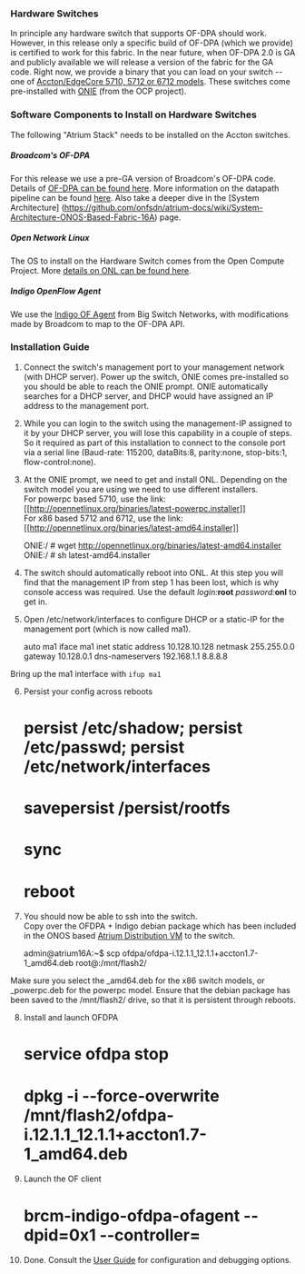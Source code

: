 ### Hardware Switches
In principle any hardware switch that supports OF-DPA should work. However, in this release only a specific build of OF-DPA (which we provide) is certified to work for this fabric. In the near future, when OF-DPA 2.0 is GA and publicly available we will release a version of the fabric for the GA code. Right now, we provide a binary that you can load on your switch -- one of [Accton/EdgeCore 5710, 5712 or 6712 models](http://www.edge-core.com/prodcat.asp?c=1). These switches come pre-installed with [ONIE](http://onie.org/) (from the OCP project).

### Software Components to Install on Hardware Switches
The following "Atrium Stack" needs to be installed on the Accton switches.

##### Broadcom's OF-DPA
For this release we use a pre-GA version of Broadcom's OF-DPA code. Details of [OF-DPA can be found here](https://www.broadcom.com/products/Switching/Software-Defined-Networking-Solutions/OF-DPA-Software). More information on the datapath pipeline can be found [here](https://github.com/Broadcom-Switch/of-dpa/tree/master/OF-DPA-2.0). Also take a deeper dive in the [System Architecture] (https://github.com/onfsdn/atrium-docs/wiki/System-Architecture-ONOS-Based-Fabric-16A) page. 

##### Open Network Linux

The OS to install on the Hardware Switch comes from the Open Compute Project. More [details on ONL can be found here](http://opennetlinux.org/).

##### Indigo OpenFlow Agent

We use the [Indigo OF Agent](http://www.projectfloodlight.org/indigo/) from Big Switch Networks, with modifications made by Broadcom to map to the OF-DPA API.

### Installation Guide

1) Connect the switch's management port to your management network (with DHCP server). Power up the switch, ONIE comes pre-installed so you should be able to reach the ONIE prompt. ONIE automatically searches for a DHCP server, and DHCP would have assigned an IP address to the management port.

2) While you can login to the switch using the management-IP assigned to it by your DHCP server, you will lose this capability in a couple of steps. So it required as part of this installation to connect to the console port via a serial line (Baud-rate: 115200, dataBits:8, parity:none, stop-bits:1, flow-control:none).

3) At the ONIE prompt, we need to get and install ONL. Depending on the switch model you are using we need to use different installers.  
    For powerpc based 5710, use the link: [[http://opennetlinux.org/binaries/latest-powerpc.installer]]  
    For x86 based 5712 and 6712, use the link: [[http://opennetlinux.org/binaries/latest-amd64.installer]]

    ONIE:/ # wget http://opennetlinux.org/binaries/latest-amd64.installer
    ONIE:/ # sh latest-amd64.installer

4) The switch should automatically reboot into ONL. At this step you will find that the management IP from step 1 has been lost, which is why console access was required. Use the default _login:_**root** _password:_**onl** to get in.

5)  Open /etc/network/interfaces to configure DHCP or a static-IP for the management port (which is now called ma1).

    auto ma1
    iface ma1 inet static
        address 10.128.10.128
        netmask 255.255.0.0
        gateway 10.128.0.1
        dns-nameservers 192.168.1.1 8.8.8.8

Bring up the ma1 interface with `ifup ma1`

6) Persist your config across reboots

    # persist /etc/shadow; persist /etc/passwd; persist /etc/network/interfaces
    # savepersist /persist/rootfs
    # sync
    # reboot  

7) You should now be able to ssh into the switch.  
Copy over the OFDPA + Indigo debian package which has been included in the ONOS based [Atrium Distribution VM](https://github.com/onfsdn/atrium-docs/wiki) to the switch.

    admin@atrium16A:~$ scp ofdpa/ofdpa-i.12.1.1_12.1.1+accton1.7-1_amd64.deb root@<switch-management-ip-addr>:/mnt/flash2/

Make sure you select the _amd64.deb for the x86 switch models, or _powerpc.deb for the powerpc model. Ensure that the debian package has been saved to the /mnt/flash2/ drive, so that it is persistent through reboots.

8) Install and launch OFDPA 

    # service ofdpa stop
    # dpkg -i --force-overwrite /mnt/flash2/ofdpa-i.12.1.1_12.1.1+accton1.7-1_amd64.deb

9) Launch the OF client

    # brcm-indigo-ofdpa-ofagent --dpid=0x1 --controller=<atrium-vm-eth0-IP> 

10) Done. Consult the [User Guide](https://github.com/onfsdn/atrium-docs/wiki/User-Guide-ONOS-Based-Fabric-16A) for configuration and debugging options.